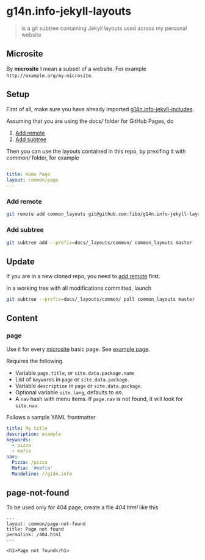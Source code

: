 # g14n.info-jekyll-layouts

> is a git subtree containing Jekyll layouts used across my personal website

## Microsite

By **microsite** I mean a subset of a website. For example
`http://example.org/my-microsite`.

## Setup

First of all, make sure you have already imported [g14n.info-jekyll-includes].

Assuming that you are using the _docs/_ folder for GitHub Pages, do

1. [Add remote](#add-remote)
2. [Add subtree](#add-subtree)

Then you can use the layouts contained in this repo, by prexifing it with
_common/_ folder, for example

```yaml
---
title: Home Page
layout: common/page
---
```

### Add remote

```bash
git remote add common_layouts git@github.com:fibo/g14n.info-jekyll-layouts.git
```

### Add subtree

```bash
git subtree add --prefix=docs/_layouts/common/ common_layouts master
```

## Update

If you are in a new cloned repo, you need to [add remote](#add-remote) first.

In a working tree with all modifications committed, launch

```bash
git subtree --prefix=docs/_layouts/common/ pull common_layouts master
```

## Content

### page

Use it for every [microsite](#microsite) basic page. See
[example page][page_template].

Requires the following.

- Variable `page.title`, or `site.data.package.name`
- List of `keywords` in `page` or `site.data.package`.
- Variable `description` in `page` or `site.data.package`.
- Optional variable `site.lang`, defaults to _en_.
- A `nav` hash with menu items. If `page.nav` is not found, it will look for
  `site.nav`.

Follows a sample YAML frontmatter

```yaml
title: My title
description: example
keywords:
  - pizza
  - mafia
nav:
  Pizza: /pizza
  Mafia: '#mafia'
  Mandolino: //g14n.info
```

## page-not-found

To be used only for 404 page, create a file _404.html_ like this

```
---
layout: common/page-not-found
title: Page not found
permalink: /404.html
---

<h1>Page not found</h1>
```

[page_template]: http://g14n.info/templates/page "page template"
[g14n.info-jekyll-includes]: https://github.com/fibo/g14n.info-jekyll-includes "g14n.info-jekyll-includes"
